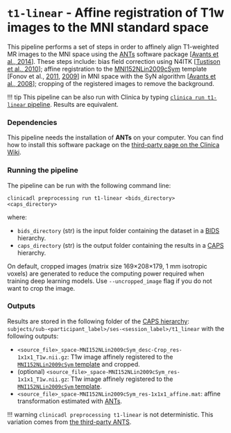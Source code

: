 # `t1-linear` - Affine registration of T1w images to the MNI standard space

This pipeline performs a set of steps in order to affinely align T1-weighted MR images to the MNI space using the
[ANTs](http://stnava.github.io/ANTs/) software package [[Avants et al., 2014](https://doi.org/10.3389/fninf.2014.00044)].
These steps include: bias field correction using N4ITK [[Tustison et al., 2010](https://doi.org/10.1109/TMI.2010.2046908)];
affine registration to the [MNI152NLin2009cSym](https://bids-specification.readthedocs.io/en/stable/99-appendices/08-coordinate-systems.html#template-based-coordinate-systems)
template [Fonov et al., [2011](https://doi.org/10.1016/j.neuroimage.2010.07.033),
[2009](https://doi.org/10.1016/S1053-8119(09)70884-5)] in MNI space with the SyN algorithm
[[Avants et al., 2008](https://doi.org/10.1016/j.media.2007.06.004)]; cropping of the registered images to remove the background.

!!! tip
    This pipeline can be also run with Clinica by typing
    [`clinica run t1-linear` pipeline](http://www.clinica.run/doc/Pipelines/T1_Linear).
    Results are equivalent.

### Dependencies
This pipeline needs the installation of **ANTs** on your computer. You can find how to install this software package on the
[third-party page on the Clinica Wiki](http://www.clinica.run/doc/Third-party).

### Running the pipeline
The pipeline can be run with the following command line:
```{.sourceCode .bash}
clinicadl preprocessing run t1-linear <bids_directory> <caps_directory>
```
where:

- `bids_directory` (str) is the input folder containing the dataset in a [BIDS](http://www.clinica.run/doc/BIDS) hierarchy.
- `caps_directory` (str) is the output folder containing the results in a [CAPS](http://www.clinica.run/doc/CAPS/Introduction) hierarchy.

On default, cropped images (matrix size 169×208×179, 1 mm isotropic voxels) are generated to reduce the computing power required when training deep learning models. Use `--uncropped_image` flag if you do not want to crop the image.


### Outputs
Results are stored in the following folder of the
[CAPS hierarchy](http://www.clinica.run/doc/CAPS/Specifications/#t1-linear-affine-registration-of-t1w-images-to-the-mni-standard-space):
`subjects/sub-<participant_label>/ses-<session_label>/t1_linear` with the following outputs:

- `<source_file>_space-MNI152NLin2009cSym_desc-Crop_res-1x1x1_T1w.nii.gz`: T1w image affinely registered to the [`MNI152NLin2009cSym` template](https://bids-specification.readthedocs.io/en/stable/99-appendices/08-coordinate-systems.html) and cropped.
- (optional) `<source_file>_space-MNI152NLin2009cSym_res-1x1x1_T1w.nii.gz`: T1w image affinely registered to the [`MNI152NLin2009cSym` template](https://bids-specification.readthedocs.io/en/stable/99-appendices/08-coordinate-systems.html).
- `<source_file>_space-MNI152NLin2009cSym_res-1x1x1_affine.mat`: affine transformation estimated with [ANTs](https://stnava.github.io/ANTs/).

!!! warning
    `clinicadl preprocessing t1-linear` is not deterministic.
    This variation comes from [the third-party ANTS](https://github.com/ANTsX/ANTs/wiki/antsRegistration-reproducibility-issues).
